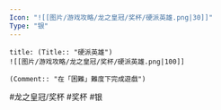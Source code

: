 ```yaml
---
Icon: "![[图片/游戏攻略/龙之皇冠/奖杯/硬派英雄.png|30]]"
Type: "银"
---
```

```ad-common-silver-trophy
title: (Title:: "硬派英雄")
![[图片/游戏攻略/龙之皇冠/奖杯/硬派英雄.png|100]]

(Comment:: "在「困難」難度下完成遊戲")
```

#龙之皇冠/奖杯 #奖杯 #银
